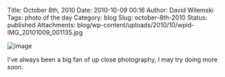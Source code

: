 Title: October 8th, 2010 
Date: 2010-10-09 00:16
Author: David Wilemski
Tags: photo of the day
Category: blog
Slug: october-8th-2010
Status: published
Attachments: blog/wp-content/uploads/2010/10/wpid-IMG_20101009_001135.jpg

![image](http://oromis.davidwilemski.com/blog/wp-content/uploads/2010/10/wpid-IMG_20101009_001135.jpg)

I've always been a big fan of up close photography, I may try doing more
soon.
